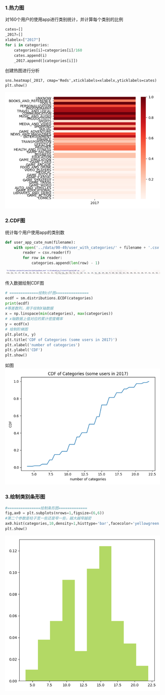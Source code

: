 ### 1.热力图

对160个用户的使用app进行类别统计，并计算每个类别的比例

```python
cates=[]
_2017=[]
xlabelx=["2017"]
for i in categories:
    categories[i]=categories[i]/160
    cates.append(i)
    _2017.append([categories[i]])
```

创建热图进行分析

```
sns.heatmap(_2017, cmap='Reds',xticklabels=xlabelx,yticklabels=cates)
plt.show()
```

![heat map.png](https://github.com/1397201241/img/blob/main/heat%20map.png?raw=true)

### 2.CDF图

统计每个用户使用app的类别数

```python
def user_app_cate_num(filename):
    with open('../data/00-49/user_with_categories/' + filename + '.csv', 'r') as f:
        reader = csv.reader(f)
        for row in reader:
            categories.append(len(row) - 1)
```

![categories.png](https://github.com/1397201241/img/blob/main/categories.png?raw=true)

传入数据绘制CDF图

```python
# =============绘制cdf图===============
ecdf = sm.distributions.ECDF(categories)
print(ecdf)
#等差数列，用于绘制X轴数据
x = np.linspace(min(categories), max(categories))
# x轴数据上值对应的累计密度概率
y = ecdf(x)
# 绘制阶梯图
plt.plot(x, y)
plt.title('CDF of Categories (some users in 2017)')
plt.xlabel('number of categories')
plt.ylabel('CDF')
plt.show()
```

如图![cdf.png](https://github.com/1397201241/img/blob/main/cdf.png?raw=true)



### 3.绘制类别条形图

```python
#===============绘制条形图=============
fig,ax0 = plt.subplots(nrows=1,figsize=(6,6))
#第二个参数是柱子宽一些还是窄一些，越大越窄越密
ax0.hist(categories,10,density=1,histtype='bar',facecolor='yellowgreen',alpha=0.75)
plt.show()
```

![Bar graph.png](https://github.com/1397201241/img/blob/main/Bar%20graph.png?raw=true)

